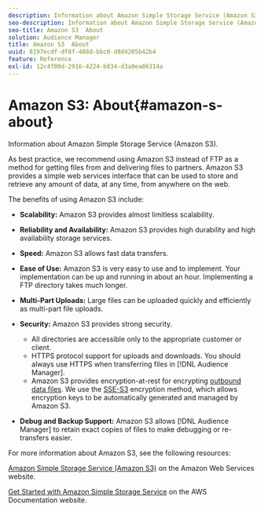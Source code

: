 ```yaml
---
description: Information about Amazon Simple Storage Service (Amazon S3).
seo-description: Information about Amazon Simple Storage Service (Amazon S3).
seo-title: Amazon S3  About
solution: Audience Manager
title: Amazon S3  About
uuid: 8197ecdf-df8f-488d-bbc0-d8d4205b42b4
feature: Reference
exl-id: 12c4f00d-2916-4224-b834-d3a9ea86314a
---
```

# Amazon S3: About{#amazon-s-about}

Information about Amazon Simple Storage Service (Amazon S3).

As best practice, we recommend using Amazon S3 instead of FTP as a method for getting files from and delivering files to partners. Amazon S3 provides a simple web services interface that can be used to store and retrieve any amount of data, at any time, from anywhere on the web.

The benefits of using Amazon S3 include:

* **Scalability:** Amazon S3 provides almost limitless scalability. 
* **Reliability and Availability:** Amazon S3 provides high durability and high availability storage services. 
* **Speed:** Amazon S3 allows fast data transfers. 
* **Ease of Use:** Amazon S3 is very easy to use and to implement. Your implementation can be up and running in about an hour. Implementing a FTP directory takes much longer. 
* **Multi-Part Uploads:** Large files can be uploaded quickly and efficiently as multi-part file uploads. 
* **Security:** Amazon S3 provides strong security.

    * All directories are accessible only to the appropriate customer or client. 
    * HTTPS protocol support for uploads and downloads. You should always use HTTPS when transferring files in [!DNL Audience Manager]. 
    * Amazon S3 provides encryption-at-rest for encrypting [outbound data files](../integration/receiving-audience-data/batch-outbound-transfers/outbound-file-name-contents.md). We use the [SSE-S3](https://docs.aws.amazon.com/AmazonS3/latest/dev/serv-side-encryption.html) encryption method, which allows encryption keys to be automatically generated and managed by Amazon S3.

* **Debug and Backup Support:** Amazon S3 allows [!DNL Audience Manager] to retain exact copies of files to make debugging or re-transfers easier.

For more information about Amazon S3, see the following resources:

[Amazon Simple Storage Service (Amazon S3)](https://aws.amazon.com/s3/) on the Amazon Web Services website.

[Get Started with Amazon Simple Storage Service](https://docs.aws.amazon.com/AmazonS3/latest/gsg/GetStartedWithS3.html) on the AWS Documentation website.
